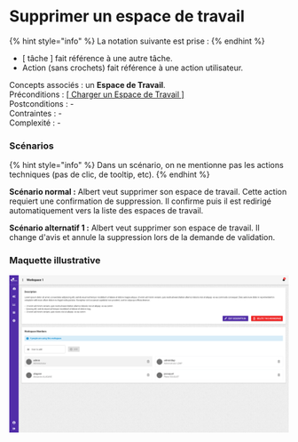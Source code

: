# Supprimer un espace de travail

{% hint style="info" %}
La notation suivante est prise :
{% endhint %}

* \[ tâche \] fait référence à une autre tâche.
* Action \(sans crochets\) fait référence à une action utilisateur.

Concepts associés : un **Espace de Travail**.  
Préconditions : [\[ Charger un Espace de Travail \]](charger-un-espace-de-travail.md)  
Postconditions : -  
Contraintes : -  
Complexité : -

### Scénarios

{% hint style="info" %}
Dans un scénario, on ne mentionne pas les actions techniques \(pas de clic, de tooltip, etc\). 
{% endhint %}

**Scénario normal :** Albert veut supprimer son espace de travail. Cette action requiert une confirmation de suppression. Il confirme puis il est redirigé automatiquement vers la liste des espaces de travail. 

**Scénario alternatif 1 :** Albert veut supprimer son espace de travail. Il change d'avis et annule la suppression lors de la demande de validation.

### Maquette illustrative <a id="maquette-illustrative"></a>

![Vue administrateur d&apos;un espace de travail](../../.gitbook/assets/workspace-view-admin.png)



